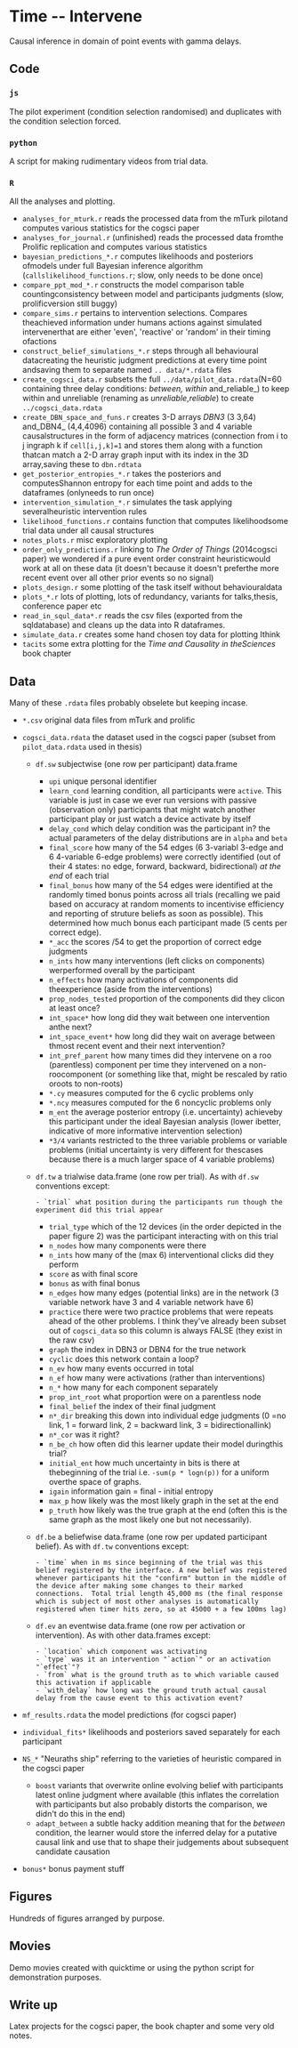 # Time -- Intervene

Causal inference in domain of point events with gamma delays.

## Code

### `js`

The pilot experiment (condition selection randomised) and duplicates with the condition selection forced.

### `python`

A script for making rudimentary videos from trial data.

### `R`

All the analyses and plotting.

- `analyses_for_mturk.r` reads the processed data from the mTurk pilotand computes various statistics for the cogsci paper
- `analyses_for_journal.r` (unfinished) reads the processed data fromthe Prolific replication and computes various statistics
- `bayesian_predictions_*.r` computes likelihoods and posteriors ofmodels under full Bayesian inference algorithm (`callslikelihood_functions.r`; slow, only needs to be done once)
- `compare_ppt_mod_*.r` constructs the model comparison table countingconsistency between model and participants judgments (slow, prolificversion still buggy)
- `compare_sims.r` pertains to intervention selections.  Compares theachieved information under humans actions against simulated intervenerthat are either 'even', 'reactive' or 'random' in their timing ofactions
- `construct_belief_simulations_*.r` steps through all behavioural datacreating the heuristic judgment predictions at every time point andsaving them to separate named `.. data/*.rdata` files
- `create_cogsci_data.r` subsets the full `../data/pilot_data.rdata`(N=60 containing three delay conditions: _between, within_ and_reliable_) to keep within and unreliable (renaming as _unreliable_,_reliable_) to create `../cogsci_data.rdata`
- `create_DBN_space_and_funs.r` creates 3-D arrays _DBN3_ (3 3,64) and_DBN4_ (4,4,4096) containing all possible 3 and 4 variable causalstructures in the form of adjacency matrices (connection from i to j ingraph k if `cell[i,j,k]=1` and stores them along with a function thatcan match a 2-D array graph input with its index in the 3D array,saving these to `dbn.rdtata`
- `get_posterior_entropies_*.r` takes the posteriors and computesShannon entropy for each time point and adds to the dataframes (onlyneeds to run once)
- `intervention_simulation_*.r` simulates the task applying severalheuristic intervention rules
- `likelihood_functions.r` contains function that computes likelihoodsome trial data under all causal structures
- `notes_plots.r` misc exploratory plotting
- `order_only_predictions.r` linking to _The Order of Things_ (2014cogsci paper) we wondered if a pure event order constraint heuristicwould work at all on these data (it doesn't because it doesn't preferthe more recent event over all other prior events so no signal)
- `plots_design.r` some plotting of the task itself without behaviouraldata
- `plots_*.r` lots of plotting, lots of redundancy, variants for talks,thesis, conference paper etc
- `read_in_squl_data*.r` reads the csv files (exported from the sqldatabase) and cleans up the data into R dataframes.
- `simulate_data.r` creates some hand chosen toy data for plotting Ithink
- `tacits` some extra plotting for the _Time and Causality in theSciences_ book chapter

## Data

Many of these `.rdata` files probably obselete but keeping incase.

- `*.csv` original data files from mTurk and prolific

- `cogsci_data.rdata` the dataset used in the cogsci paper (subset from `pilot_data.rdata` used in thesis)

  - `df.sw` subjectwise (one row per participant) data.frame

  	- `upi` unique personal identifier
  	- `learn_cond` learning condition, all participants were `active`.  	This variable is just in case we ever run versions with passive 	(observation only) participants that might watch another participant 	play or just watch a device activate by itself
  	- `delay_cond` which delay condition was the participant in? the actual 	parameters of the delay distributions are in `alpha` and `beta`
  	- `final_score` how many of the 54 edges (6 3-variabl 3-edge and 6 	4-variable 6-edge problems) were correctly identified (out of their 4 	states: no edge, forward, backward, bidirectional) _at the end_ of each 	trial
  	- `final_bonus` how many of the 54 edges were identified at the 	randomly timed bonus points across all trials (recalling we paid based 	on accuracy at random moments to incentivise efficiency and reporting 	of struture beliefs as soon as possible).  This determined how much 	bonus each participant made (5 cents per correct edge).
  	- `*_acc` the scores /54 to get the proportion of correct edge judgments
  	- `n_ints` how many interventions (left clicks on components) 	werperformed overall by the participant
  	- `n_effects` how many activations of components did theexperience 	(aside from the interventions)
  	- `prop_nodes_tested` proportion of the components did they clicon at 	least once?
  	- `int_space*` how long did they wait between one intervention anthe 	next?
  	- `int_space_event*` how long did they wait on average between thmost 	recent event and their next intervention?
  	- `int_pref_parent` how many times did they intervene on a roo	(parentless) component per time they intervened on a non-roocomponent 	(or something like that, might be rescaled by ratio oroots to non-roots)
  	- `*.cy` measures computed for the 6 cyclic problems only
  	- `*.ncy` measures computed for the 6 noncyclic problems only
  	- `m_ent` the average posterior entropy (i.e. uncertainty) achieveby 	this participant under the ideal Bayesian analysis (lower ibetter, 	indicative of more informative intervention selection)
  	- `*3/4` variants restricted to the three variable problems or variable 	problems (initial uncertainty is very different for thescases because 	there is a much larger space of 4 variable problems)

  - `df.tw` a trialwise data.frame (one row per trial).  As with `df.sw` conventions except:

		- `trial` what position during the participants run though the experiment did this trial appear
    - `trial_type` which of the 12 devices (in the order depicted in the paper figure 2) was the participant interacting with on this trial
    - `n_nodes` how many components were there
    - `n_ints` how many of the (max 6) interventional clicks did they perform
    - `score` as with final score
    - `bonus` as with final bonus
    - `n_edges` how many edges (potential links) are in the network (3 variable network have 3 and 4 variable network have 6)
    - `practice` there were two practice problems that were repeats ahead of the other problems.  I think they've already been subset out of `cogsci_data` so this column is always FALSE (they exist in the raw csv)
    - `graph` the index in DBN3 or DBN4 for the true network
    - `cyclic` does this network contain a loop?
    - `n_ev` how many events occurred in total
    - `n_ef` how many were activations (rather than interventions)
    - `n_*` how many for each component separately
    - `prop_int_root` what proportion were on a parentless node
    - `final_belief` the index of their final judgment
    - `n*_dir` breaking this down into individual edge judgments (0 =no link, 1 = forward link, 2 = backward link, 3 = bidirectionallink)
    - `n*_cor` was it right?
    - `n_be_ch` how often did this learner update their model duringthis trial?
    - `initial_ent` how much uncertainty in bits is there at thebeginning of the trial i.e. `-sum(p * logn(p))` for a uniform overthe space of graphs.
    - `igain` information gain = final - initial entropy
    - `max_p` how likely was the most likely graph in the set at the end
    - `p_truth` how likely was the true graph at the end (often this is the same graph as the most likely one but not necessarily).

  - `df.be` a beliefwise data.frame (one row per updated participant belief). As with `df.tw` conventions except:
		
		- `time` when in ms since beginning of the trial was this belief registered by the interface. A new belief was registered whenever participants hit the "confirm" button in the middle of the device after making some changes to their marked connections.  Total trial length 45,000 ms (the final response which is subject of most other analyses is automatically registered when timer hits zero, so at 45000 + a few 100ms lag)

  - `df.ev` an eventwise data.frame (one row per activation or intervention). As with other data.frames except:

		- `location` which component was activating
		- `type` was it an intervention "`action`" or an activation "`effect`"?
		- `from` what is the ground truth as to which variable caused this activation if applicable
		- `with_delay` how long was the ground truth actual causal delay from the cause event to this activation event?
    
- `mf_results.rdata` the model predictions (for cogsci paper)

- `individual_fits*` likelihoods and posteriors saved separately for each participant

- `NS_*` "Neuraths ship" referring to the varieties of heuristic compared in the cogsci paper
	
	- `boost` variants that overwrite online evolving belief with participants latest online judgment where available (this inflates the correlation with participants but also probably distorts the comparison, we didn't do this in the end)
	- `adapt_between` a subtle hacky addition meaning that for the _between_ condition, the learner would store the inferred delay for a putative causal link and use that to shape their judgements about subsequent candidate causation

- `bonus*` bonus payment stuff

## Figures

Hundreds of figures arranged by purpose.

## Movies

Demo movies created with quicktime or using the python script for demonstration purposes.

## Write up

Latex projects for the cogsci paper, the book chapter and some very old notes.